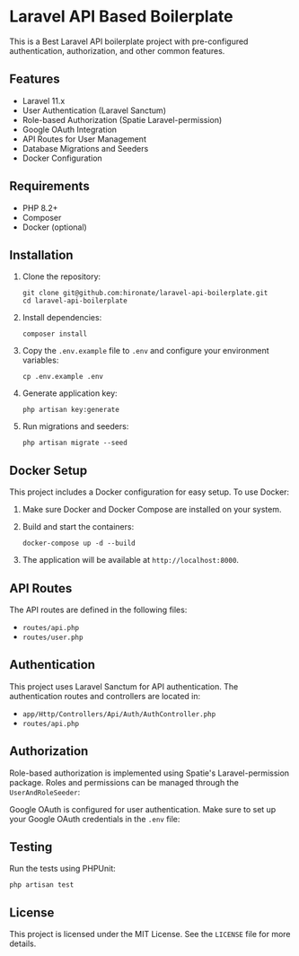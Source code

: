 # Laravel API Based Boilerplate

This is a Best Laravel API boilerplate project with pre-configured authentication, authorization, and other common features.

## Features

- Laravel 11.x
- User Authentication (Laravel Sanctum)
- Role-based Authorization (Spatie Laravel-permission)
- Google OAuth Integration
- API Routes for User Management
- Database Migrations and Seeders
- Docker Configuration

## Requirements

- PHP 8.2+
- Composer
- Docker (optional)

## Installation

1. Clone the repository:

   ```
   git clone git@github.com:hironate/laravel-api-boilerplate.git
   cd laravel-api-boilerplate
   ```

2. Install dependencies:

   ```
   composer install
   ```

3. Copy the `.env.example` file to `.env` and configure your environment variables:

   ```
   cp .env.example .env
   ```

4. Generate application key:

   ```
   php artisan key:generate
   ```

5. Run migrations and seeders:
   ```
   php artisan migrate --seed
   ```

## Docker Setup

This project includes a Docker configuration for easy setup. To use Docker:

1. Make sure Docker and Docker Compose are installed on your system.

2. Build and start the containers:

   ```
   docker-compose up -d --build
   ```

3. The application will be available at `http://localhost:8000`.

## API Routes

The API routes are defined in the following files:

- `routes/api.php`
- `routes/user.php`

## Authentication

This project uses Laravel Sanctum for API authentication. The authentication routes and controllers are located in:

- `app/Http/Controllers/Api/Auth/AuthController.php`
- `routes/api.php`

## Authorization

Role-based authorization is implemented using Spatie's Laravel-permission package. Roles and permissions can be managed through the `UserAndRoleSeeder`:

Google OAuth is configured for user authentication. Make sure to set up your Google OAuth credentials in the `.env` file:

## Testing

Run the tests using PHPUnit:

```
php artisan test
```

## License

This project is licensed under the MIT License. See the `LICENSE` file for more details.
